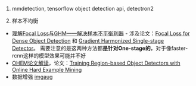 1. mmdetection, tensorflow object detection api, detectron2

2. 样本不均衡
 - [理解Focal Loss与GHM——解决样本不平衡利器](https://zhuanlan.zhihu.com/p/80594704) - 涉及论文：[Focal Loss for Dense Object Detection](https://arxiv.org/abs/1708.02002) 和 [Gradient Harmonized Single-stage Detector](https://arxiv.org/pdf/1811.05181)。
 需要注意的是这两种方法都**是针对One-stage的**，对于像faster-rcnn这样的模型效果可能并不好
 - [OHEM论文解读](https://zhuanlan.zhihu.com/p/58162337)，论文：[Training Region-based Object Detectors with Online Hard Example Mining](https://arxiv.org/abs/1604.03540)
 - 数据增强 [imgaug](https://github.com/aleju/imgaug)
